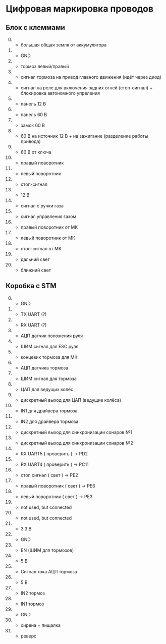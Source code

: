 # Цифровая маркировка проводов 

## Блок с клеммами 

00. - большая общая земля от аккумулятора
0.  - GND   
1.  - тормоз левый/правый
2.  - сигнал тормоза на привод главного движения (идёт через диод)
3.  - сигнал на реле для включения задних огней (стоп-сигнал) + блокировка автономного упрвления
4.  - панель 12 В
5.  - панель 60 В
6.  - замок 60 В 
7.  - 60 В на источник 12 В + на зажигание (разделение работы привода)
8.  - 60 В от ключа
9.  - правый поворотник
10. - левый поворотник
11. - стоп-сигнал 
12. - 12 В
13. - сигнал с ручки газа
14. - сигнал управления газом 
15. - правый поворотник от МК
16. - левый поворотник от МК
17. - стоп-сигнал от МК
18. - дальний свет 
19. - ближний свет 

## Коробка с STM 

0.  - GND
1.  - TX UART (?)
2.  - RX UART (?)
3.  - АЦП датчик положения руля 
4.  - ШИМ сигнал для ESC руля
5.  - концевик тормоза для МК
6.  - АЦП датчика тормоза
7.  - ШИМ сигнал для тормоза
9.  - ЦАП для ведущих колёс
10. - дискретный выход для ЦАП (ведущие колёса)
11. - IN1 для драйвера тормоза
12. - IN2 для драйвера тормоза 
13. - дискретный выход для синхронизации сонаров №1
14. - дискретный выход для синхронизации сонаров №2 
15. - RX UART5 ( проверить ) -> PD2
16. - RX UART4 ( проверить ) -> PC11
17. - стоп сигнал ( свет ) 	 -> PE2
18. - правый поворотник ( свет ) -> PE6
19. - левый поворотник ( свет ) -> PE3
20. - not used, but connected
21. - not used, but connected
22. - 3.3 В 
23. - GND
24. - EN (ШИМ для тормозов)
25. - 5 В
26. - Сигнал тока АЦП тормоза
27. - 5 В
28. - IN2 тормоз
29. - IN1 тормоз
30. - GND 
31. - сирена + пищалка
32. - реверс
